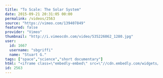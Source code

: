 ```yaml
---
title: "To Scale: The Solar System"
date: 2015-09-21 20:31:05 00:00
permalink: /videos/2563
source: "https://vimeo.com/139407849"
featured: false
provider: "Vimeo"
thumbnail: "http://i.vimeocdn.com/video/535226062_1280.jpg"
user:
  id: 1667
  username: "sbgriffi"
  name: "Stuart G."
tags: ["space","science","short documentary"]
html: "<iframe class=\"embedly-embed\" src=\"//cdn.embedly.com/widgets/media.html?src=https%3A%2F%2Fplayer.vimeo.com%2Fvideo%2F139407849&wmode=transparent&url=https%3A%2F%2Fvimeo.com%2F139407849&image=http%3A%2F%2Fi.vimeocdn.com%2Fvideo%2F535226062_1280.jpg&key=daaebf4d9cdd46779200162d0ca86e20&type=text%2Fhtml&schema=vimeo\" width=\"1920\" height=\"960\" scrolling=\"no\" frameborder=\"0\" allowfullscreen></iframe>"
id: 2563
---
```


